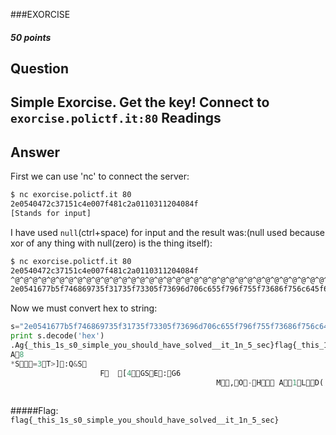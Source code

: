 ###EXORCISE
##### 50 points
Question
--
Simple Exorcise. Get the key! Connect to  
`exorcise.polictf.it:80`
Readings
--


Answer
--
First we can use 'nc' to connect the server:
```bash
$ nc exorcise.polictf.it 80
2e0540472c37151c4e007f481c2a0110311204084f
[Stands for input]
```
I have used `null`(ctrl+space) for input and the result was:(null used because xor of any thing with null(zero) is the thing itself):  
```bash
$ nc exorcise.polictf.it 80
2e0540472c37151c4e007f481c2a0110311204084f
^@^@^@^@^@^@^@^@^@^@^@^@^@^@^@^@^@^@^@^@^@^@^@^@^@^@^@^@^@^@^@^@^@^@^@^@^@^@^@^@^@^@^@^@^@^@^@^@^@^@^@^@^@^@^@^@^@^@^@^@^@^@^@^@^@^@^@^@^@^@^@^@^@^@^@^@^@^@^@^@^@^@^@^@^@^@^@^@^@^@^@^@^@^@^@^@^@^@^@^@^@^@^@^@^@^@^@^@^@^@^@^@^@^@^@^@^@^@^@^@
2e0541677b5f746869735f31735f73305f73696d706c655f796f755f73686f756c645f686176655f736f6c7665645f5f69745f316e5f355f7365637d666c61677b5f746869735f31735f73305f73696d706c655f796f755f73686f756c645f686176655f736f6c7665645f5f69745f316e5f355f7365637d666c61495b161248101c2a11122d16102d1608091902027f0d071c2c53050a061f05380d410f0a2a531f1e1907053d3310543e5d1c3a512653020c09461809025b341111475310451b3a014736000c4d0404002c1c4f142d164805001f107f094114103110074c190344283a00063b110c26413a00
```
Now we must convert hex to string:  
```python
s="2e0541677b5f746869735f31735f73305f73696d706c655f796f755f73686f756c645f686176655f736f6c7665645f5f69745f316e5f355f7365637d666c61677b5f746869735f31735f73305f73696d706c655f796f755f73686f756c645f686176655f736f6c7665645f5f69745f316e5f355f7365637d666c61495b161248101c2a11122d16102d1608091902027f0d071c2c53050a061f05380d410f0a2a531f1e1907053d3310543e5d1c3a512653020c09461809025b341111475310451b3a014736000c4d0404002c1c4f142d164805001f107f094114103110074c190344283a00063b110c26413a00"
print s.decode('hex')
.Ag{_this_1s_s0_simple_you_should_have_solved__it_1n_5_sec}flag{_this_1s_s0_simp,Syou_should_have_solved__it_1n_5_sec}flaI[H*--       
A8
*S=3T>]:Q&S
                 	F	[4GSE:G6
                                              M,O-H	A1LD(:;
                                                                              &A
```

#####Flag: `flag{_this_1s_s0_simple_you_should_have_solved__it_1n_5_sec}`
